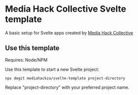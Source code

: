 # Media Hack Collective Svelte template

A basic setup for Svelte apps created by [Media Hack Collective](https://mediahack.co.za)

## Use this template

Requires: Node/NPM

Use this template to start a new Svelte project:

`npx degit mediahackza/svelte-template project-directory`

Replace "project-directory" with your preferred project name.
